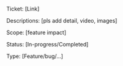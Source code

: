 Ticket: [Link]

Descriptions: [pls add detail, video, images]

  

Scope: [feature impact]

  

Status: [In-progress/Completed]

  

Type: [Feature/bug/…]
